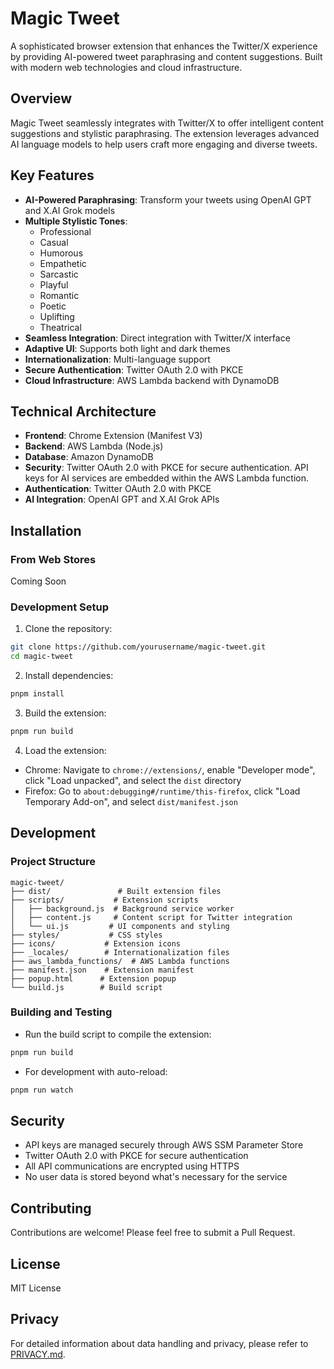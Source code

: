 # Magic Tweet

A sophisticated browser extension that enhances the Twitter/X experience by providing AI-powered tweet paraphrasing and content suggestions. Built with modern web technologies and cloud infrastructure.

## Overview

Magic Tweet seamlessly integrates with Twitter/X to offer intelligent content suggestions and stylistic paraphrasing. The extension leverages advanced AI language models to help users craft more engaging and diverse tweets.

## Key Features

- **AI-Powered Paraphrasing**: Transform your tweets using OpenAI GPT and X.AI Grok models
- **Multiple Stylistic Tones**:
  - Professional
  - Casual
  - Humorous
  - Empathetic
  - Sarcastic
  - Playful
  - Romantic
  - Poetic
  - Uplifting
  - Theatrical
- **Seamless Integration**: Direct integration with Twitter/X interface
- **Adaptive UI**: Supports both light and dark themes
- **Internationalization**: Multi-language support
- **Secure Authentication**: Twitter OAuth 2.0 with PKCE
- **Cloud Infrastructure**: AWS Lambda backend with DynamoDB

## Technical Architecture

- **Frontend**: Chrome Extension (Manifest V3)
- **Backend**: AWS Lambda (Node.js)
- **Database**: Amazon DynamoDB
- **Security**: Twitter OAuth 2.0 with PKCE for secure authentication. API keys for AI services are embedded within the AWS Lambda function.
- **Authentication**: Twitter OAuth 2.0 with PKCE
- **AI Integration**: OpenAI GPT and X.AI Grok APIs

## Installation

### From Web Stores

Coming Soon

### Development Setup

1. Clone the repository:

```bash
git clone https://github.com/yourusername/magic-tweet.git
cd magic-tweet
```

2. Install dependencies:

```bash
pnpm install
```

3. Build the extension:

```bash
pnpm run build
```

4. Load the extension:

- Chrome: Navigate to `chrome://extensions/`, enable "Developer mode", click "Load unpacked", and select the `dist` directory
- Firefox: Go to `about:debugging#/runtime/this-firefox`, click "Load Temporary Add-on", and select `dist/manifest.json`

## Development

### Project Structure

```
magic-tweet/
├── dist/               # Built extension files
├── scripts/           # Extension scripts
│   ├── background.js  # Background service worker
│   ├── content.js     # Content script for Twitter integration
│   └── ui.js         # UI components and styling
├── styles/           # CSS styles
├── icons/           # Extension icons
├── _locales/        # Internationalization files
├── aws_lambda_functions/  # AWS Lambda functions
├── manifest.json    # Extension manifest
├── popup.html      # Extension popup
└── build.js        # Build script
```

### Building and Testing

- Run the build script to compile the extension:

```bash
pnpm run build
```

- For development with auto-reload:

```bash
pnpm run watch
```

## Security

- API keys are managed securely through AWS SSM Parameter Store
- Twitter OAuth 2.0 with PKCE for secure authentication
- All API communications are encrypted using HTTPS
- No user data is stored beyond what's necessary for the service

## Contributing

Contributions are welcome! Please feel free to submit a Pull Request.

## License

MIT License

## Privacy

For detailed information about data handling and privacy, please refer to [PRIVACY.md](PRIVACY.md).
